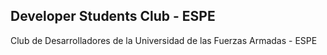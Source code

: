 ## Developer Students Club - ESPE
Club de Desarrolladores de la Universidad de las Fuerzas Armadas - ESPE
